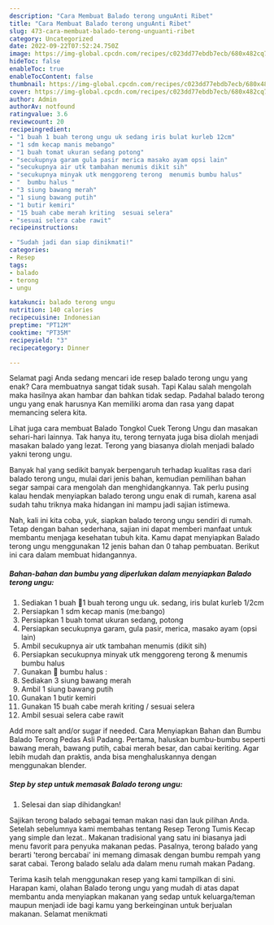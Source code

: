```yaml
---
description: "Cara Membuat Balado terong unguAnti Ribet"
title: "Cara Membuat Balado terong unguAnti Ribet"
slug: 473-cara-membuat-balado-terong-unguanti-ribet
category: Uncategorized
date: 2022-09-22T07:52:24.750Z
image: https://img-global.cpcdn.com/recipes/c023dd77ebdb7ecb/680x482cq70/balado-terong-ungu-foto-resep-utama.jpg
hideToc: false
enableToc: true
enableTocContent: false
thumbnail: https://img-global.cpcdn.com/recipes/c023dd77ebdb7ecb/680x482cq70/balado-terong-ungu-foto-resep-utama.jpg
cover: https://img-global.cpcdn.com/recipes/c023dd77ebdb7ecb/680x482cq70/balado-terong-ungu-foto-resep-utama.jpg
author: Admin
authorAv: notfound
ratingvalue: 3.6
reviewcount: 20
recipeingredient:
- "1 buah 1 buah terong ungu uk sedang iris bulat kurleb 12cm"
- "1 sdm kecap manis mebango"
- "1 buah tomat ukuran sedang potong"
- "secukupnya garam gula pasir merica masako ayam opsi lain"
- "secukupnya air utk tambahan menumis dikit sih"
- "secukupnya minyak utk menggoreng terong  menumis bumbu halus"
- "  bumbu halus "
- "3 siung bawang merah"
- "1 siung bawang putih"
- "1 butir kemiri"
- "15 buah cabe merah kriting  sesuai selera"
- "sesuai selera cabe rawit"
recipeinstructions:

- "Sudah jadi dan siap dinikmati!"
categories:
- Resep
tags:
- balado
- terong
- ungu

katakunci: balado terong ungu 
nutrition: 140 calories
recipecuisine: Indonesian
preptime: "PT12M"
cooktime: "PT35M"
recipeyield: "3"
recipecategory: Dinner

---
```



Selamat pagi Anda sedang mencari ide resep balado terong ungu yang enak? Cara membuatnya sangat tidak susah. Tapi Kalau salah mengolah maka hasilnya akan hambar dan bahkan tidak sedap. Padahal balado terong ungu yang enak harusnya Kan memiliki aroma dan rasa yang dapat memancing selera kita.


Lihat juga cara membuat Balado Tongkol Cuek Terong Ungu dan masakan sehari-hari lainnya. Tak hanya itu, terong ternyata juga bisa diolah menjadi masakan balado yang lezat. Terong yang biasanya diolah menjadi balado yakni terong ungu.

Banyak hal yang sedikit banyak berpengaruh terhadap kualitas rasa dari balado terong ungu, mulai dari jenis bahan, kemudian pemilihan bahan segar sampai cara mengolah dan menghidangkannya. Tak perlu pusing kalau hendak menyiapkan balado terong ungu enak di rumah, karena asal sudah tahu triknya maka hidangan ini mampu jadi sajian istimewa.


Nah, kali ini kita coba, yuk, siapkan balado terong ungu sendiri di rumah. Tetap dengan bahan sederhana, sajian ini dapat memberi manfaat untuk membantu menjaga kesehatan tubuh kita. Kamu dapat menyiapkan Balado terong ungu menggunakan 12 jenis bahan dan 0 tahap pembuatan. Berikut ini cara dalam membuat hidangannya.

<!--inarticleads1-->

##### Bahan-bahan dan bumbu yang diperlukan dalam menyiapkan Balado terong ungu:

1. Sediakan 1 buah 🍆1 buah terong ungu uk. sedang, iris bulat kurleb 1/2cm
1. Persiapkan 1 sdm kecap manis (me:bango)
1. Persiapkan 1 buah tomat ukuran sedang, potong
1. Persiapkan secukupnya garam, gula pasir, merica, masako ayam (opsi lain)
1. Ambil secukupnya air utk tambahan menumis (dikit sih)
1. Persiapkan secukupnya minyak utk menggoreng terong &amp; menumis bumbu halus
1. Gunakan  🍆 bumbu halus :
1. Sediakan 3 siung bawang merah
1. Ambil 1 siung bawang putih
1. Gunakan 1 butir kemiri
1. Gunakan 15 buah cabe merah kriting / sesuai selera
1. Ambil sesuai selera cabe rawit


Add more salt and/or sugar if needed. Cara Menyiapkan Bahan dan Bumbu Balado Terong Pedas Asli Padang. Pertama, haluskan bumbu-bumbu seperti bawang merah, bawang putih, cabai merah besar, dan cabai keriting. Agar lebih mudah dan praktis, anda bisa menghaluskannya dengan menggunakan blender. 

<!--inarticleads2-->

##### Step by step untuk memasak Balado terong ungu:


1. Selesai dan siap dihidangkan!

Sajikan terong balado sebagai teman makan nasi dan lauk pilihan Anda. Setelah sebelumnya kami membahas tentang Resep Terong Tumis Kecap yang simple dan lezat.. Makanan tradisional yang satu ini biasanya jadi menu favorit para penyuka makanan pedas. Pasalnya, terong balado yang berarti &#39;terong bercabai&#39; ini memang dimasak dengan bumbu rempah yang sarat cabai. Terong balado selalu ada dalam menu rumah makan Padang. 

Terima kasih telah menggunakan resep yang kami tampilkan di sini. Harapan kami, olahan Balado terong ungu yang mudah di atas dapat membantu anda menyiapkan makanan yang sedap untuk keluarga/teman maupun menjadi ide bagi kamu yang berkeinginan untuk berjualan makanan. Selamat menikmati
